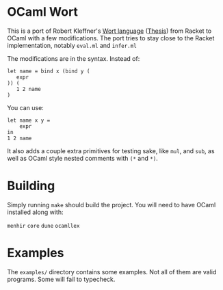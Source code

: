 OCaml Wort
====

This is a port of Robert Kleffner's [Wort language](https://github.com/robertkleffner/wort) ([Thesis](https://www2.ccs.neu.edu/racket/pubs/dissertation-kleffner.pdf)) from Racket to OCaml with a few modifications. The port tries to stay close to the Racket implementation, notably `eval.ml` and `infer.ml`

The modifications are in the syntax. Instead of:

```
let name = bind x (bind y (
   expr
)) (
   1 2 name
)
```

You can use:

```
let name x y =
    expr
in
1 2 name
```

It also adds a couple extra primitives for testing sake, like `mul`, and `sub`, as well as OCaml style nested comments with `(*` and `*)`.

Building
====

Simply running `make` should build the project. You will need to have OCaml installed along with:

`menhir` `core` `dune` `ocamllex`

Examples
====
The `examples/` directory contains some examples. Not all of them are valid programs. Some will fail to typecheck.
